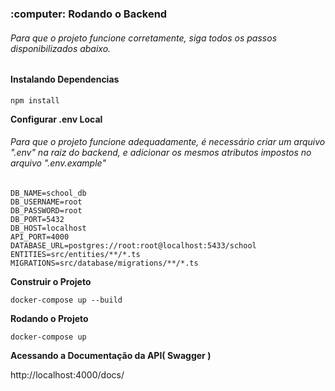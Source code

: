 <h3>:computer: Rodando o Backend</h3>

<h6>Para que o projeto funcione corretamente, siga todos os passos disponibilizados abaixo.</h6>

<h4>Instalando Dependencias</h4>

```
npm install
```

**Configurar .env Local**
<h6>Para que o projeto funcione adequadamente, é necessário criar um arquivo ".env" na raiz do backend, e adicionar os mesmos atributos impostos no arquivo  ".env.example"</h6>

```
DB_NAME=school_db
DB_USERNAME=root
DB_PASSWORD=root
DB_PORT=5432
DB_HOST=localhost
API_PORT=4000
DATABASE_URL=postgres://root:root@localhost:5433/school
ENTITIES=src/entities/**/*.ts
MIGRATIONS=src/database/migrations/**/*.ts
```

**Construir o Projeto**

```
docker-compose up --build
```

**Rodando o Projeto**

```
docker-compose up
```

**Acessando a Documentação da API( Swagger )**

http://localhost:4000/docs/
